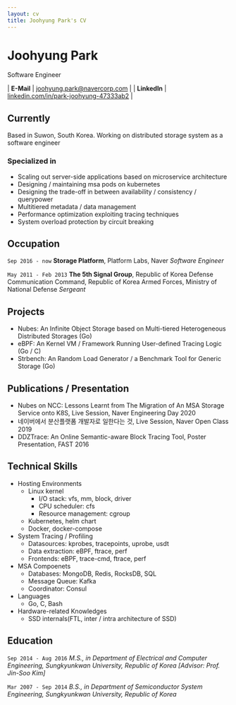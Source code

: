 ```yaml
---
layout: cv
title: Joohyung Park's CV
---
```


# Joohyung Park
Software Engineer

| __E-Mail__ | [joohyung.park@navercorp.com](joohyung.park@navercorp.com) |
| __LinkedIn__ | [linkedin.com/in/park-joohyung-47333ab2](https://www.linkedin.com/in/park-joohyung-47333ab2) |

## Currently

Based in Suwon, South Korea. Working on distributed storage system as a software engineer


### Specialized in

- Scaling out server-side applications based on microservice architecture
- Designing / maintaining msa pods on kubernetes
- Designing the trade-off in between availability / consistency / querypower
- Multitiered metadata / data management
- Performance optimization exploiting tracing techniques
- System overload protection by circuit breaking


## Occupation

`Sep 2016 - now`
__Storage Platform__, Platform Labs, Naver
_Software Engineer_

`May 2011 - Feb 2013`
__The 5th Signal Group__, Republic of Korea Defense Communication Command, Republic of Korea Armed Forces, Ministry of National Defense
_Sergeant_

## Projects

- Nubes: An Infinite Object Storage based on Multi-tiered Heterogeneous Distributed Storages (Go)
- eBPF: An Kernel VM / Framework Running User-defined Tracing Logic (Go / C)
- Strbench: An Random Load Generator / a Benchmark Tool for Generic Storage (Go)


## Publications / Presentation

- Nubes on NCC: Lessons Learnt from The Migration of An MSA Storage Service onto K8S, Live Session, Naver Engineering Day 2020
- 네이버에서 분산플랫폼 개발자로 일한다는 것, Live Session, Naver Open Class 2019
- DDZTrace: An Online Semantic-aware Block Tracing Tool, Poster Presentation, FAST 2016

## Technical Skills

- Hosting Environments
  - Linux kernel
    - I/O stack: vfs, mm, block, driver
    - CPU scheduler: cfs
	- Resource management: cgroup
  - Kubernetes, helm chart
  - Docker, docker-compose
- System Tracing / Profiling
  - Datasources: kprobes, tracepoints, uprobe, usdt
  - Data extraction: eBPF, ftrace, perf
  - Frontends: eBPF, trace-cmd, ftrace, perf
- MSA Compoenets
  - Databases: MongoDB, Redis, RocksDB, SQL
  - Message Queue: Kafka
  - Coordinator: Consul
- Languages
  - Go, C, Bash
- Hardware-related Knowledges
  - SSD internals(FTL, inter / intra architecture of SSD)

## Education

`Sep 2014 - Aug 2016`
_M.S., in Department of Electrical and Computer Engineering, Sungkyunkwan University, Republic of Korea [Advisor: Prof. Jin-Soo Kim]_

`Mar 2007 - Sep 2014`
_B.S., in Department of Semiconductor System Engineering, Sungkyunkwan University, Republic of Korea_

